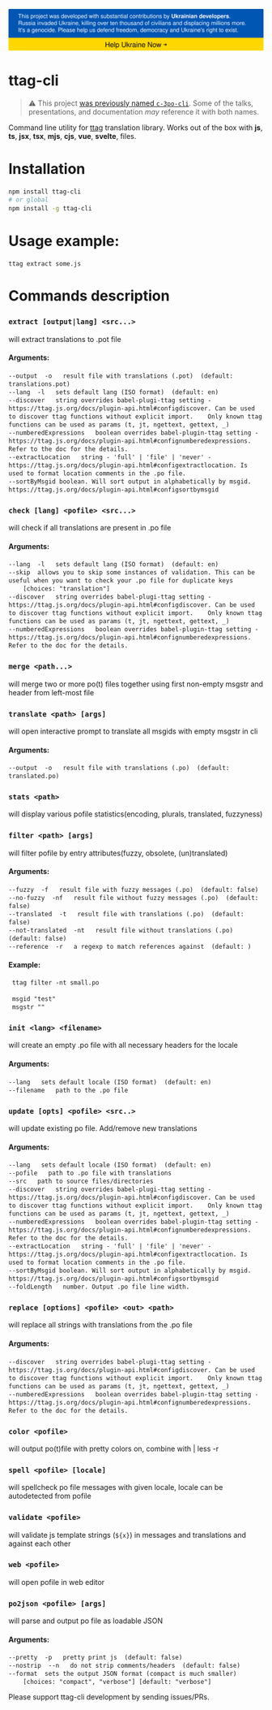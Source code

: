 [![Stand With Ukraine](https://raw.githubusercontent.com/vshymanskyy/StandWithUkraine/main/banner-direct.svg)](https://stand-with-ukraine.pp.ua)

# ttag-cli

> :warning: This project [was previously named `c-3po-cli`](https://github.com/ttag-org/ttag/issues/105).
> Some of the talks, presentations, and documentation _may_ reference it with both names.

Command line utility for [ttag](https://github.com/ttag-org/ttag) translation library.
Works out of the box with **js**, **ts**, **jsx**, **tsx**, **mjs**, **cjs**, **vue**, **svelte**,  files.

# Installation
```bash
npm install ttag-cli
# or global
npm install -g ttag-cli
```

# Usage example:
```
ttag extract some.js
```

# Commands description
<!--- BEGIN COMMANDS --->

### `extract [output|lang] <src...>`
will extract translations to .pot file
#### Arguments:
	--output  -o   result file with translations (.pot)  (default: translations.pot)
	--lang  -l   sets default lang (ISO format)  (default: en)
	--discover   string overrides babel-plugi-ttag setting - https://ttag.js.org/docs/plugin-api.html#configdiscover. Can be used to discover ttag functions without explicit import.    Only known ttag functions can be used as params (t, jt, ngettext, gettext, _)  
	--numberedExpressions   boolean overrides babel-plugin-ttag setting -  https://ttag.js.org/docs/plugin-api.html#confignumberedexpressions. Refer to the doc for the details.  
	--extractLocation   string - 'full' | 'file' | 'never' - https://ttag.js.org/docs/plugin-api.html#configextractlocation. Is used to format location comments in the .po file.
	--sortByMsgid boolean. Will sort output in alphabetically by msgid. https://ttag.js.org/docs/plugin-api.html#configsortbymsgid


### `check [lang] <pofile> <src...>`
will check if all translations are present in .po file
#### Arguments:
	--lang  -l   sets default lang (ISO format)  (default: en)
	--skip	allows you to skip some instances of validation. This can be useful when you want to check your .po file for duplicate keys
		[choices: "translation"]
	--discover   string overrides babel-plugi-ttag setting - https://ttag.js.org/docs/plugin-api.html#configdiscover. Can be used to discover ttag functions without explicit import.    Only known ttag functions can be used as params (t, jt, ngettext, gettext, _)  
	--numberedExpressions   boolean overrides babel-plugin-ttag setting -  https://ttag.js.org/docs/plugin-api.html#confignumberedexpressions. Refer to the doc for the details.  


### `merge <path...>`
will merge two or more po(t) files together using first non-empty msgstr and header from left-most file


### `translate <path> [args]`
will open interactive prompt to translate all msgids with empty msgstr in cli
#### Arguments:
	--output  -o   result file with translations (.po)  (default: translated.po)


### `stats <path>`
will display various pofile statistics(encoding, plurals, translated, fuzzyness)


### `filter <path> [args]`
will filter pofile by entry attributes(fuzzy, obsolete, (un)translated)
#### Arguments:
	--fuzzy  -f   result file with fuzzy messages (.po)  (default: false)
	--no-fuzzy  -nf   result file without fuzzy messages (.po)  (default: false)
	--translated  -t   result file with translations (.po)  (default: false)
	--not-translated  -nt   result file without translations (.po)  (default: false)
	--reference  -r   a regexp to match references against  (default: )
#### Example:
	 ttag filter -nt small.po

	 msgid "test"
	 msgstr ""

### `init <lang> <filename>`
will create an empty .po file with all necessary headers for the locale
#### Arguments:
	--lang   sets default locale (ISO format)  (default: en)
	--filename   path to the .po file  


### `update [opts] <pofile> <src..>`
will update existing po file. Add/remove new translations
#### Arguments:
	--lang   sets default locale (ISO format)  (default: en)
	--pofile   path to .po file with translations  
	--src   path to source files/directories  
	--discover   string overrides babel-plugi-ttag setting - https://ttag.js.org/docs/plugin-api.html#configdiscover. Can be used to discover ttag functions without explicit import.    Only known ttag functions can be used as params (t, jt, ngettext, gettext, _)  
	--numberedExpressions   boolean overrides babel-plugin-ttag setting -  https://ttag.js.org/docs/plugin-api.html#confignumberedexpressions. Refer to the doc for the details.
	--extractLocation   string - 'full' | 'file' | 'never' - https://ttag.js.org/docs/plugin-api.html#configextractlocation. Is used to format location comments in the .po file.
	--sortByMsgid boolean. Will sort output in alphabetically by msgid. https://ttag.js.org/docs/plugin-api.html#configsortbymsgid
	--foldLength   number. Output .po file line width.

### `replace [options] <pofile> <out> <path>`
will replace all strings with translations from the .po file
#### Arguments:
	--discover   string overrides babel-plugi-ttag setting - https://ttag.js.org/docs/plugin-api.html#configdiscover. Can be used to discover ttag functions without explicit import.    Only known ttag functions can be used as params (t, jt, ngettext, gettext, _)  
	--numberedExpressions   boolean overrides babel-plugin-ttag setting -  https://ttag.js.org/docs/plugin-api.html#confignumberedexpressions. Refer to the doc for the details.  


### `color <pofile>`
will output po(t)file with pretty colors on, combine with | less -r


### `spell <pofile> [locale]`
will spellcheck po file messages with given locale, locale can be autodetected from pofile


### `validate <pofile>`
will validate js template strings (`${x}`) in messages and translations and against each other


### `web <pofile>`
will open pofile in web editor


### `po2json <pofile> [args]`
will parse and output po file as loadable JSON
#### Arguments:
	--pretty  -p   pretty print js  (default: false)
	--nostrip  --n   do not strip comments/headers  (default: false)
	--format  sets the output JSON format (compact is much smaller)
        [choices: "compact", "verbose"] [default: "verbose"]


<!--- END COMMANDS --->

Please support ttag-cli development by sending issues/PRs.
